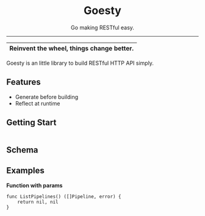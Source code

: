 <div align="right">

</div>

<div align="center">

# Goesty

Go making RESTful easy.

</div>

---

|  Reinvent the wheel, things change better.  |
| :------: |


Goesty is an little library to build RESTful HTTP API simply.

## Features

- Generate before building
- Reflect at runtime

## Getting Start

```golang

```

## Schema



## Examples

**Function with params**

```golang
func ListPipelines() ([]Pipeline, error) {
    return nil, nil
}
```